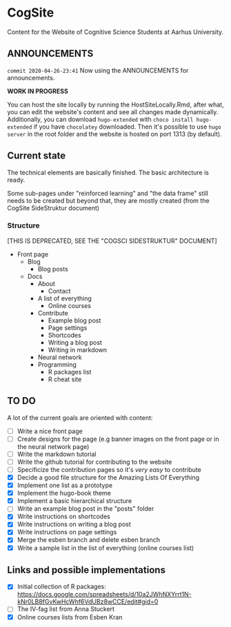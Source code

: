 # CogSite

Content for the Website of Cognitive Science Students at Aarhus University.

## ANNOUNCEMENTS

`commit 2020-04-26-23:41`
Now using the ANNOUNCEMENTS for announcements.

**WORK IN PROGRESS**

You can host the site locally by running the HostSiteLocally.Rmd, after what, you can 
edit the website's content and see all changes made dynamically. Additionally, you 
can download `hugo-extended` with `choco install hugo-extended` if you have 
`chocolatey` downloaded. Then it's possible to use `hugo server` in the root 
folder and the website is hosted on port 1313 (by default).

## Current state

The technical elements are basically finished. The basic architecture is ready.

Some sub-pages under "reinforced learning" and "the data frame" still needs to 
be created but beyond that, they are mostly created (from the CogSite SideStruktur document)

### Structure

[THIS IS DEPRECATED, SEE THE "COGSCI SIDESTRUKTUR" DOCUMENT]
- Front page
  - Blog
    - Blog posts
  - Docs
    - About
      - Contact
    - A list of everything
      - Online courses
    - Contribute
      - Example blog post
      - Page settings
      - Shortcodes
      - Writing a blog post
      - Writing in markdown
    - Neural network
    - Programming
      - R packages list
      - R cheat site

## TO DO

A lot of the current goals are oriented with content:

- [ ] Write a nice front page
- [ ] Create designs for the page (e.g banner images on the front page or in the neural network page)
- [ ] Write the markdown tutorial
- [ ] Write the github tutorial for contributing to the website
- [ ] Specificize the contribution pages so it's _very easy_ to contribute
- [x] Decide a good file structure for the Amazing Lists Of Everything
- [x] Implement one list as a prototype
- [x] Implement the hugo-book theme
- [x] Implement a basic hierarchical structure
- [ ] Write an example blog post in the "posts" folder
- [x] Write instructions on shortcodes
- [x] Write instructions on writing a blog post
- [x] Write instructions on page settings
- [x] Merge the esben branch and delete esben branch
- [x] Write a sample list in the list of everything (online courses list)

## Links and possible implementations

- [x] Initial collection of R packages: https://docs.google.com/spreadsheets/d/10a2JWhNXYrrt1N-kNr0LB8fGvKwHcWhf6VdUBz8wCCE/edit#gid=0
- [ ] The IV-fag list from Anna Stuckert
- [x] Online courses lists from Esben Kran
